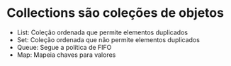 # Collections são coleções de objetos

- List: Coleção ordenada que permite elementos duplicados
- Set: Coleção ordenada que não permite elementos duplicados
- Queue: Segue a política de FIFO
- Map: Mapeia chaves para valores
